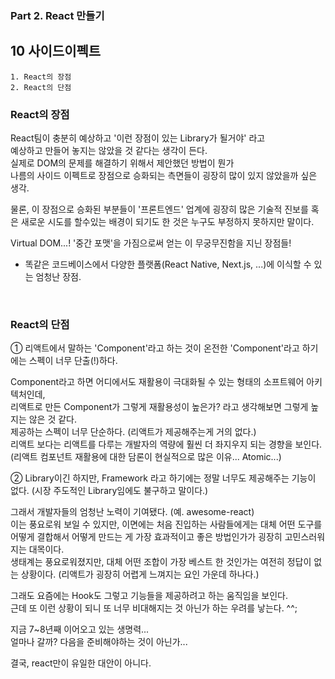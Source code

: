### Part 2. React 만들기

## 10 사이드이펙트

```
1. React의 장점
2. React의 단점
```

### React의 장점

React팀이 충분히 예상하고 '이런 장점이 있는 Library가 될거야' 라고<br />
예상하고 만들어 놓지는 않았을 것 같다는 생각이 든다.<br />
실제로 DOM의 문제를 해결하기 위해서 제안했던 방법이 뭔가<br />
나름의 사이드 이펙트로 장점으로 승화되는 측면들이 굉장히 많이 있지 않았을까 싶은 생각.<br />

물론, 이 장점으로 승화된 부분들이 '프론트엔드' 업계에 굉장히 많은 기술적 진보를 혹은 새로운 시도를 할수있는 배경이 되기도 한 것은 누구도 부정하지 못하지만 말이다.<br />

Virtual DOM...! '중간 포맷'을 가짐으로써 얻는 이 무궁무진함을 지닌 장점들!
- 똑같은 코드베이스에서 다양한 플랫폼(React Native, Next.js, ...)에 이식할 수 있는 엄청난 장점.

<br />

### React의 단점

① 리액트에서 말하는 'Component'라고 하는 것이 온전한 'Component'라고 하기에는 스펙이 너무 단출(!)하다.

Component라고 하면 어디에서도 재활용이 극대화될 수 있는 형태의 소프트웨어 아키텍처인데, <br />
리액트로 만든 Component가 그렇게 재활용성이 높은가? 라고 생각해보면 그렇게 높지는 않은 것 같다. <br />
제공하는 스펙이 너무 단순하다. (리액트가 제공해주는게 거의 없다.) <br />
리액트 보다는 리액트를 다루는 개발자의 역량에 훨씬 더 좌지우지 되는 경향을 보인다.<br />
(리액트 컴포넌트 재활용에 대한 담론이 현실적으로 많은 이유... Atomic...)

② Library이긴 하지만, Framework 라고 하기에는 정말 너무도 제공해주는 기능이 없다. (시장 주도적인 Library임에도 불구하고 말이다.)

그래서 개발자들의 엄청난 노력이 기여됐다. (예. awesome-react)<br />
이는 풍요로워 보일 수 있지만, 이면에는 처음 진입하는 사람들에게는 대체 어떤 도구를 어떻게 결합해서 어떻게 만드는 게 가장 효과적이고 좋은 방법인가가 굉장히 고민스러워지는 대목이다.<br />
생태계는 풍요로워졌지만, 대체 어떤 조합이 가장 베스트 한 것인가는 여전히 정답이 없는 상황이다. (리액트가 굉장히 어렵게 느껴지는 요인 가운데 하나다.)<br />

그래도 요즘에는 Hook도 그렇고 기능들을 제공하려고 하는 움직임을 보인다.<br />
근데 또 이런 상황이 되니 또 너무 비대해지는 것 아닌가 하는 우려를 낳는다. ^^; <br />

지금 7~8년째 이어오고 있는 생명력...<br />
얼마나 갈까? 다음을 준비해야하는 것이 아닌가...<br />

결국, react만이 유일한 대안이 아니다.
